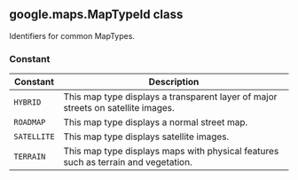 <h2 id="MapTypeId">
google.maps.MapTypeId
class
</h2><p>Identifiers for common MapTypes.</p><h3 id="devsite_header_11">Constant</h3><table summary="class MapTypeId - Constants" width="100%">
<thead>
<tr><th>Constant</th>
<th>Description</th>
</tr></thead>
<tbody>
<tr>
<td><code>HYBRID</code></td>
<td>This map type displays a transparent layer of major streets on satellite images.</td>
</tr>
<tr>
<td><code>ROADMAP</code></td>
<td>This map type displays a normal street map.</td>
</tr>
<tr>
<td><code>SATELLITE</code></td>
<td>This map type displays satellite images.</td>
</tr>
<tr>
<td><code>TERRAIN</code></td>
<td>This map type displays maps with physical features such as terrain and vegetation.</td>
</tr>
</tbody>
</table>